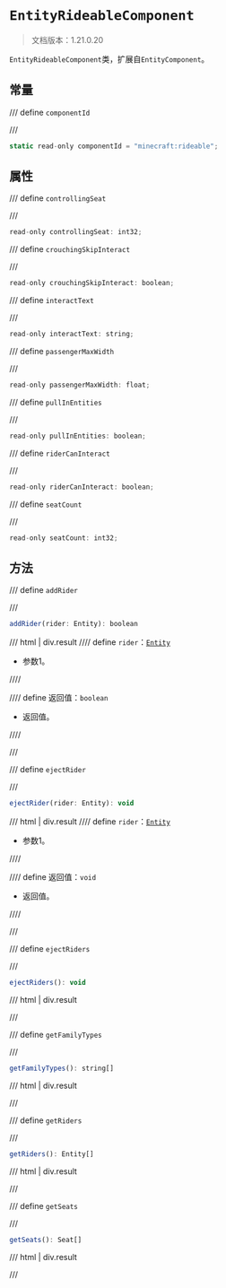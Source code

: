 # `EntityRideableComponent`

> 文档版本：1.21.0.20

`EntityRideableComponent`类，扩展自`EntityComponent`。

## 常量

/// define
`componentId`


///

```js
static read-only componentId = "minecraft:rideable";
```


## 属性

/// define
`controllingSeat`


///

```js
read-only controllingSeat: int32;
```


/// define
`crouchingSkipInteract`


///

```js
read-only crouchingSkipInteract: boolean;
```


/// define
`interactText`


///

```js
read-only interactText: string;
```


/// define
`passengerMaxWidth`


///

```js
read-only passengerMaxWidth: float;
```


/// define
`pullInEntities`


///

```js
read-only pullInEntities: boolean;
```


/// define
`riderCanInteract`


///

```js
read-only riderCanInteract: boolean;
```


/// define
`seatCount`


///

```js
read-only seatCount: int32;
```


## 方法

/// define
`addRider`


///

```js
addRider(rider: Entity): boolean
```

/// html | div.result
//// define
`rider`：[`Entity`](./entity.md)

- 参数1。


////

//// define
返回值：`boolean`

- 返回值。


////

///


/// define
`ejectRider`


///

```js
ejectRider(rider: Entity): void
```

/// html | div.result
//// define
`rider`：[`Entity`](./entity.md)

- 参数1。


////

//// define
返回值：`void`

- 返回值。


////

///


/// define
`ejectRiders`


///

```js
ejectRiders(): void
```

/// html | div.result

///


/// define
`getFamilyTypes`


///

```js
getFamilyTypes(): string[]
```

/// html | div.result

///


/// define
`getRiders`


///

```js
getRiders(): Entity[]
```

/// html | div.result

///


/// define
`getSeats`


///

```js
getSeats(): Seat[]
```

/// html | div.result

///

